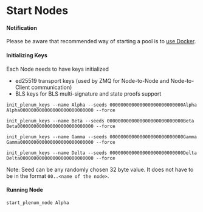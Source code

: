# Start Nodes

#### Notification
Please be aware that recommended way of starting a pool is to [use Docker](https://github.com/hyperledger/indy-node/blob/master/environment/docker/pool/README.md).



#### Initializing Keys
Each Node needs to have keys initialized
 - ed25519 transport keys (used by ZMQ for Node-to-Node and Node-to-Client communication)
 - BLS keys for BLS multi-signature and state proofs support
 
```
init_plenum_keys --name Alpha --seeds 000000000000000000000000000Alpha Alpha000000000000000000000000000 --force
```

```
init_plenum_keys --name Beta --seeds 0000000000000000000000000000Beta Beta0000000000000000000000000000 --force
```

```
init_plenum_keys --name Gamma --seeds 000000000000000000000000000Gamma Gamma000000000000000000000000000 --force
```

```
init_plenum_keys --name Delta --seeds 000000000000000000000000000Delta Delta000000000000000000000000000 --force
```
Note: Seed can be any randomly chosen 32 byte value. It does not have to be in the format `00..<name of the node>`.



#### Running Node

```
start_plenum_node Alpha
```


